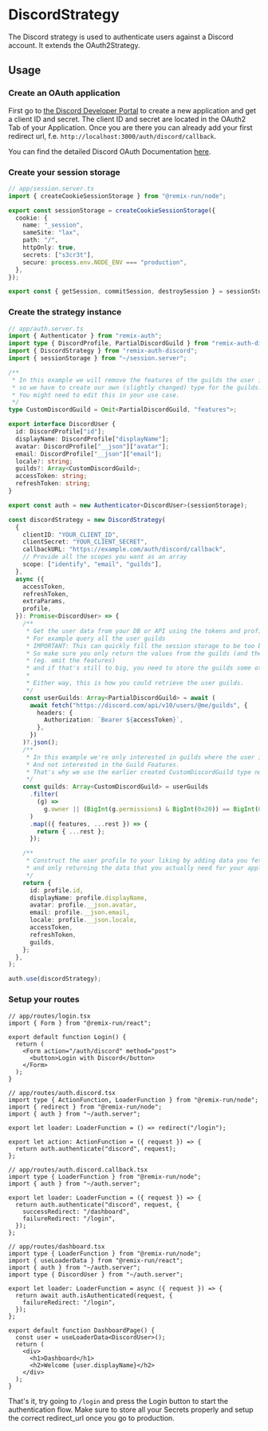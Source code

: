 # DiscordStrategy

The Discord strategy is used to authenticate users against a Discord account. It extends the OAuth2Strategy.

## Usage

### Create an OAuth application

First go to [the Discord Developer Portal](https://discord.com/developers/applications) to create a new application and get a client ID and secret. The client ID and secret are located in the OAuth2 Tab of your Application. Once you are there you can already add your first redirect url, f.e. `http://localhost:3000/auth/discord/callback`.

You can find the detailed Discord OAuth Documentation [here](https://discord.com/developers/docs/topics/oauth2#oauth2).

### Create your session storage

```ts
// app/session.server.ts
import { createCookieSessionStorage } from "@remix-run/node";

export const sessionStorage = createCookieSessionStorage({
  cookie: {
    name: "_session",
    sameSite: "lax",
    path: "/",
    httpOnly: true,
    secrets: ["s3cr3t"],
    secure: process.env.NODE_ENV === "production",
  },
});

export const { getSession, commitSession, destroySession } = sessionStorage;
```

### Create the strategy instance

```ts
// app/auth.server.ts
import { Authenticator } from "remix-auth";
import type { DiscordProfile, PartialDiscordGuild } from "remix-auth-discord";
import { DiscordStrategy } from "remix-auth-discord";
import { sessionStorage } from "~/session.server";

/**
 * In this example we will remove the features of the guilds the user is in,
 * so we have to create our own (slightly changed) type for the guilds.
 * You might need to edit this in your use case.
 */
type CustomDiscordGuild = Omit<PartialDiscordGuild, "features">;

export interface DiscordUser {
  id: DiscordProfile["id"];
  displayName: DiscordProfile["displayName"];
  avatar: DiscordProfile["__json"]["avatar"];
  email: DiscordProfile["__json"]["email"];
  locale?: string;
  guilds?: Array<CustomDiscordGuild>;
  accessToken: string;
  refreshToken: string;
}

export const auth = new Authenticator<DiscordUser>(sessionStorage);

const discordStrategy = new DiscordStrategy(
  {
    clientID: "YOUR_CLIENT_ID",
    clientSecret: "YOUR_CLIENT_SECRET",
    callbackURL: "https://example.com/auth/discord/callback",
    // Provide all the scopes you want as an array
    scope: ["identify", "email", "guilds"],
  },
  async ({
    accessToken,
    refreshToken,
    extraParams,
    profile,
  }): Promise<DiscordUser> => {
    /**
     * Get the user data from your DB or API using the tokens and profile
     * For example query all the user guilds
     * IMPORTANT: This can quickly fill the session storage to be too big.
     * So make sure you only return the values from the guilds (and the guilds) you actually need
     * (eg. omit the features)
     * and if that's still to big, you need to store the guilds some other way. (Your own DB)
     *
     * Either way, this is how you could retrieve the user guilds.
     */
    const userGuilds: Array<PartialDiscordGuild> = await (
      await fetch("https://discord.com/api/v10/users/@me/guilds", {
        headers: {
          Authorization: `Bearer ${accessToken}`,
        },
      })
    )?.json();
    /**
     * In this example we're only interested in guilds where the user is either the owner or has the `MANAGE_GUILD` permission (This check includes the `ADMINISTRATOR` permission)
     * And not interested in the Guild Features.
     * That's why we use the earlier created CustomDiscordGuild type now.
     */
    const guilds: Array<CustomDiscordGuild> = userGuilds
      .filter(
        (g) =>
          g.owner || (BigInt(g.permissions) & BigInt(0x20)) == BigInt(0x20),
      )
      .map(({ features, ...rest }) => {
        return { ...rest };
      });

    /**
     * Construct the user profile to your liking by adding data you fetched etc.
     * and only returning the data that you actually need for your application.
     */
    return {
      id: profile.id,
      displayName: profile.displayName,
      avatar: profile.__json.avatar,
      email: profile.__json.email,
      locale: profile.__json.locale,
      accessToken,
      refreshToken,
      guilds,
    };
  },
);

auth.use(discordStrategy);
```

### Setup your routes

```tsx
// app/routes/login.tsx
import { Form } from "@remix-run/react";

export default function Login() {
  return (
    <Form action="/auth/discord" method="post">
      <button>Login with Discord</button>
    </Form>
  );
}
```

```tsx
// app/routes/auth.discord.tsx
import type { ActionFunction, LoaderFunction } from "@remix-run/node";
import { redirect } from "@remix-run/node";
import { auth } from "~/auth.server";

export let loader: LoaderFunction = () => redirect("/login");

export let action: ActionFunction = ({ request }) => {
  return auth.authenticate("discord", request);
};
```

```tsx
// app/routes/auth.discord.callback.tsx
import type { LoaderFunction } from "@remix-run/node";
import { auth } from "~/auth.server";

export let loader: LoaderFunction = ({ request }) => {
  return auth.authenticate("discord", request, {
    successRedirect: "/dashboard",
    failureRedirect: "/login",
  });
};
```

```tsx
// app/routes/dashboard.tsx
import type { LoaderFunction } from "@remix-run/node";
import { useLoaderData } from "@remix-run/react";
import { auth } from "~/auth.server";
import type { DiscordUser } from "~/auth.server";

export let loader: LoaderFunction = async ({ request }) => {
  return await auth.isAuthenticated(request, {
    failureRedirect: "/login",
  });
};

export default function DashboardPage() {
  const user = useLoaderData<DiscordUser>();
  return (
    <div>
      <h1>Dashboard</h1>
      <h2>Welcome {user.displayName}</h2>
    </div>
  );
}
```

That's it, try going to `/login` and press the Login button to start the authentication flow. Make sure to store all your Secrets properly and setup the correct redirect_url once you go to production.
